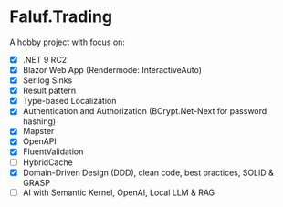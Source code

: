 # Faluf.Trading

A hobby project with focus on:
- [x] .NET 9 RC2
- [x] Blazor Web App (Rendermode: InteractiveAuto)
- [x] Serilog Sinks
- [x] Result pattern
- [x] Type-based Localization
- [x] Authentication and Authorization (BCrypt.Net-Next for password hashing)
- [x] Mapster
- [x] OpenAPI
- [x] FluentValidation
- [ ] HybridCache
- [x] Domain-Driven Design (DDD), clean code, best practices, SOLID & GRASP
- [ ] AI with Semantic Kernel, OpenAI, Local LLM & RAG
